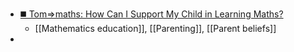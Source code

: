- [◼️ Tom⇒maths: How Can I Support My Child in Learning Maths?](https://tommaths.blogspot.com/2023/02/how-can-i-support-my-children-learning.html?m=1)
	- [[Mathematics education]], [[Parenting]], [[Parent beliefs]]
-